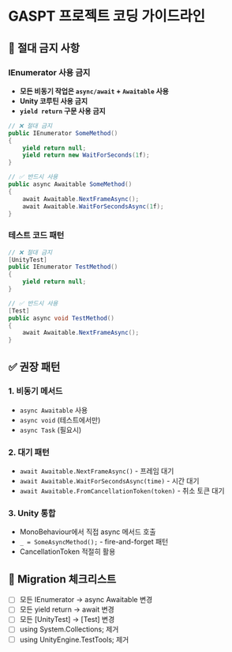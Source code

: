 # GASPT 프로젝트 코딩 가이드라인

## 🚫 절대 금지 사항

### IEnumerator 사용 금지
- **모든 비동기 작업은 `async/await` + `Awaitable` 사용**
- **Unity 코루틴 사용 금지**
- **`yield return` 구문 사용 금지**

```csharp
// ❌ 절대 금지
public IEnumerator SomeMethod()
{
    yield return null;
    yield return new WaitForSeconds(1f);
}

// ✅ 반드시 사용
public async Awaitable SomeMethod()
{
    await Awaitable.NextFrameAsync();
    await Awaitable.WaitForSecondsAsync(1f);
}
```

### 테스트 코드 패턴
```csharp
// ❌ 절대 금지
[UnityTest]
public IEnumerator TestMethod()
{
    yield return null;
}

// ✅ 반드시 사용
[Test]
public async void TestMethod()
{
    await Awaitable.NextFrameAsync();
}
```

## ✅ 권장 패턴

### 1. 비동기 메서드
- `async Awaitable` 사용
- `async void` (테스트에서만)
- `async Task` (필요시)

### 2. 대기 패턴
- `await Awaitable.NextFrameAsync()` - 프레임 대기
- `await Awaitable.WaitForSecondsAsync(time)` - 시간 대기
- `await Awaitable.FromCancellationToken(token)` - 취소 토큰 대기

### 3. Unity 통합
- MonoBehaviour에서 직접 async 메서드 호출
- `_ = SomeAsyncMethod();` - fire-and-forget 패턴
- CancellationToken 적절히 활용

## 🔧 Migration 체크리스트
- [ ] 모든 IEnumerator → async Awaitable 변경
- [ ] 모든 yield return → await 변경
- [ ] 모든 [UnityTest] → [Test] 변경
- [ ] using System.Collections; 제거
- [ ] using UnityEngine.TestTools; 제거